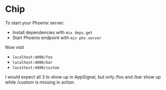 # Chip

To start your Phoenix server:

  * Install dependencies with `mix deps.get`
  * Start Phoenix endpoint with `mix phx.server`


Now visit

  * `localhost:4000/foo`
  * `localhost:4000/bar`
  * `localhost:4000/custom`

I would expect all 3 to show up in AppSignal, but only /foo and /bar show up while /custom is
missing in action.
